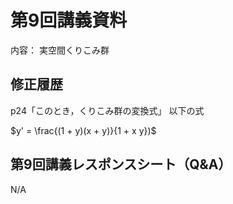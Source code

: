 #  第9回講義資料
内容：  実空間くりこみ群 

## 修正履歴 
p24「このとき，くりこみ群の変換式」 以下の式 <br>

$y' = \frac{(1 + y)(x + y)}{1 + x y})$

## 第9回講義レスポンスシート（Q&A）
N/A
